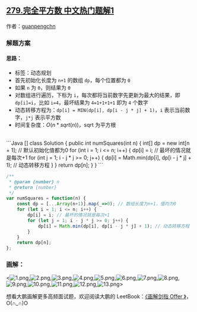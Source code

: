 ## [279.完全平方数 中文热门题解1](https://leetcode.cn/problems/perfect-squares/solutions/100000/hua-jie-suan-fa-279-wan-quan-ping-fang-shu-by-guan)

作者：[guanpengchn](https://leetcode.cn/u/guanpengchn)
### 解题方案

#### 思路：

- 标签：动态规划
- 首先初始化长度为 `n+1` 的数组 `dp`，每个位置都为 `0`
- 如果 `n` 为 `0`，则结果为 `0`
- 对数组进行遍历，下标为 `i`，每次都将当前数字先更新为最大的结果，即 `dp[i]=i`，比如 `i=4`，最坏结果为 `4=1+1+1+1` 即为 `4` 个数字
- 动态转移方程为：`dp[i] = MIN(dp[i], dp[i - j * j] + 1)`，`i` 表示当前数字，`j*j` 表示平方数
- 时间复杂度：$O(n*sqrt(n))$，sqrt 为平方根

<br>
```Java []
class Solution {
    public int numSquares(int n) {
        int[] dp = new int[n + 1]; // 默认初始化值都为0
        for (int i = 1; i <= n; i++) {
            dp[i] = i; // 最坏的情况就是每次+1
            for (int j = 1; i - j * j >= 0; j++) { 
                dp[i] = Math.min(dp[i], dp[i - j * j] + 1); // 动态转移方程
            }
        }
        return dp[n];
    }
}
```

```JavaScript []
/**
 * @param {number} n
 * @return {number}
 */
var numSquares = function(n) {
    const dp = [...Array(n+1)].map(_=>0); // 数组长度为n+1，值均为0
    for (let i = 1; i <= n; i++) {
        dp[i] = i; // 最坏的情况就是每次+1
        for (let j = 1; i - j * j >= 0; j++) { 
            dp[i] = Math.min(dp[i], dp[i - j * j] + 1); // 动态转移方程
        }
    }
    return dp[n];
};
```


### 画解：

<![1.png](https://pic.leetcode-cn.com/dc933df93ce23310036b474ca78cc36e863f869c269f85cb01acba25a9a721d1-1.png),![2.png](https://pic.leetcode-cn.com/25849bfb4966908fee89a36decade05c7032d9678119da67487ff4d7d389420c-2.png),![3.png](https://pic.leetcode-cn.com/b0394bc8e0e87b1514718c9e05032a68d8223d8afc8cdeed1af7292ee0b76694-3.png),![4.png](https://pic.leetcode-cn.com/d9e15120c92305b719143c5f61028ee31148bc6dda9d7aa0ca701f26bf399a36-4.png),![5.png](https://pic.leetcode-cn.com/757c2e2c385a801568b531ea1b119d4c26fa77f21add54d88ce1fd39b1af91cf-5.png),![6.png](https://pic.leetcode-cn.com/9045c1bd89828d7e1996b043df286791373ff464fb1f3df07db0e65ce0413a36-6.png),![7.png](https://pic.leetcode-cn.com/13debb7e2bb576625c6127b00d12fb35d840fb5d9d4edc42b47d0517f35eab0c-7.png),![8.png](https://pic.leetcode-cn.com/48cb93e2c15a91c5feed21553e7a144367cf04c9d55470049c4ed94a29c75211-8.png),![9.png](https://pic.leetcode-cn.com/417f585e768681c6a360879d6105630df6b349d6348b52ddb70eceb12e6693e3-9.png),![10.png](https://pic.leetcode-cn.com/1bd34d90fd60db13281424512dcb8c3f2b9b70f8171df9ec57166eb1a642bb8f-10.png),![11.png](https://pic.leetcode-cn.com/19b910405aef160cf322561966bff4b47731db2c00407aef4dc0319ffff8442b-11.png),![12.png](https://pic.leetcode-cn.com/c6ea00275d65a0e5ad8e355bce304f4d7e5dff5cee686415e1fe07210a265f41-12.png),![13.png](https://pic.leetcode-cn.com/26087c06f88666fa11f550c6ab62f9b2d45e9a107c300c52ff1b40215aab4253-13.png)>

想看大鹏画解更多高频面试题，欢迎阅读大鹏的 LeetBook：[《画解剑指 Offer 》](https://leetcode-cn.com/leetbook/detail/illustrate-lcof/)，O(∩_∩)O